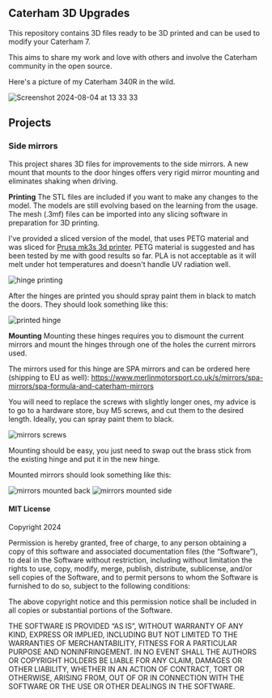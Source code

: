 ## Caterham 3D Upgrades

This repository contains 3D files ready to be 3D printed and can be used to modify your Caterham 7. 

This aims to share my work and love with others and involve the Caterham community in the open source. 

Here's a picture of my Caterham 340R in the wild.

![Screenshot 2024-08-04 at 13 33 33](https://github.com/user-attachments/assets/3ecf8264-cebd-4b44-bcab-84ba59a27009)


## Projects

### Side mirrors
This project shares 3D files for improvements to the side mirrors. A new mount that mounts to the door hinges offers very rigid mirror mounting and eliminates shaking when driving. 

**Printing**
The STL files are included if you want to make any changes to the model. The models are still evolving based on the learning from the usage. 
The mesh (.3mf) files can be imported into any slicing software in preparation for 3D printing.

I've provided a sliced version of the model, that uses PETG material and was sliced for [Prusa mk3s 3d printer](https://www.prusa3d.com/product/original-prusa-i3-mk3s-3d-printer-3/).
PETG material is suggested and has been tested by me with good results so far. PLA is not acceptable as it will melt under hot temperatures and doesn't handle UV radiation well.

![hinge printing](https://github.com/user-attachments/assets/272a9866-d2ca-4fc1-ad8a-72337cab535c)

After the hinges are printed you should spray paint them in black to match the doors. They should look something like this:

![printed hinge](https://github.com/user-attachments/assets/a8597bc0-7707-4310-b7fb-e9bd257ba70d)


**Mounting**
Mounting these hinges requires you to dismount the current mirrors and mount the hinges through one of the holes the current mirrors used. 

The mirrors used for this hinge are SPA mirrors and can be ordered here (shipping to EU as well): https://www.merlinmotorsport.co.uk/s/mirrors/spa-mirrors/spa-formula-and-caterham-mirrors

You will need to replace the screws with slightly longer ones, my advice is to go to a hardware store, buy M5 screws, and cut them to the desired length. Ideally, you can spray paint them to black.

![mirrors screws](https://github.com/user-attachments/assets/add816e6-8b70-4514-ade3-81d3bc554219)

Mounting should be easy, you just need to swap out the brass stick from the existing hinge and put it in the new hinge.

Mounted mirrors should look something like this:

![mirrors mounted back](https://github.com/user-attachments/assets/9bee3fa9-02d5-4060-bca8-583676c70a3a)
![mirrors mounted side](https://github.com/user-attachments/assets/2a8d318b-bac2-47b8-ba51-ce8d3a550a8f)



#### MIT License

Copyright 2024

Permission is hereby granted, free of charge, to any person obtaining a copy of this software and associated documentation files (the “Software”), to deal in the Software without restriction, including without limitation the rights to use, copy, modify, merge, publish, distribute, sublicense, and/or sell copies of the Software, and to permit persons to whom the Software is furnished to do so, subject to the following conditions:

The above copyright notice and this permission notice shall be included in all copies or substantial portions of the Software.

THE SOFTWARE IS PROVIDED “AS IS”, WITHOUT WARRANTY OF ANY KIND, EXPRESS OR IMPLIED, INCLUDING BUT NOT LIMITED TO THE WARRANTIES OF MERCHANTABILITY, FITNESS FOR A PARTICULAR PURPOSE AND NONINFRINGEMENT. IN NO EVENT SHALL THE AUTHORS OR COPYRIGHT HOLDERS BE LIABLE FOR ANY CLAIM, DAMAGES OR OTHER LIABILITY, WHETHER IN AN ACTION OF CONTRACT, TORT OR OTHERWISE, ARISING FROM, OUT OF OR IN CONNECTION WITH THE SOFTWARE OR THE USE OR OTHER DEALINGS IN THE SOFTWARE.
